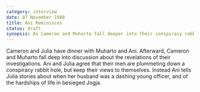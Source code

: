 ```yaml
---
category: interview
date: 07 November 1988
title: Ani Reminisces
status: draft
synopsis: As Cameron and Muharto fall deeper into their conspiracy rabbit hole, Ani tells Julia of the hardships of life in besieged Jogja.
---
```


Cameron and Julia have dinner with Muharto and
Ani. Afterward, Cameron and Muharto fall deep into discussion about the
revelations of their investigations. Ani and Julia agree that their men
are plummeting down a conspiracy rabbit hole, but keep their
views to themselves. Instead Ani tells Julia stories about when her husband
was a dashing young officer, and of the hardships of life in besieged
Jogja.
